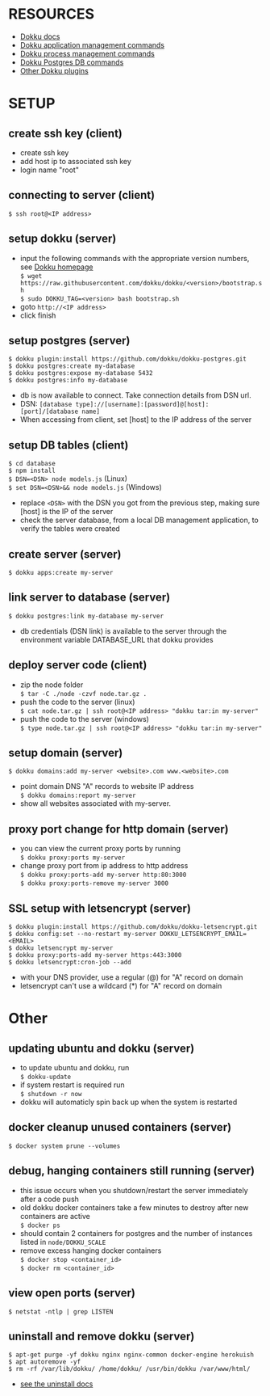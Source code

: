 RESOURCES
=======  
- [Dokku docs](http://dokku.viewdocs.io/dokku/)
- [Dokku application management commands](http://dokku.viewdocs.io/dokku/deployment/application-management/#application-management)
- [Dokku process management commands](https://github.com/dokku/dokku/blob/master/docs/deployment/process-management.md)
- [Dokku Postgres DB commands](https://github.com/dokku/dokku-postgres)
- [Other Dokku plugins](http://dokku.viewdocs.io/dokku/community/plugins/#official-plugins-beta)

SETUP
=======
## create ssh key (client)
 - create ssh key
 - add host ip to associated ssh key
 - login name "root"

## connecting to server (client)
 `$ ssh root@<IP address>`  

## setup dokku (server)
 - input the following commands with the appropriate version numbers, see [Dokku homepage](http://dokku.viewdocs.io/dokku/)  
 `$ wget https://raw.githubusercontent.com/dokku/dokku/<version>/bootstrap.sh`  
 `$ sudo DOKKU_TAG=<version> bash bootstrap.sh`  
 - goto `http://<IP address>`
 - click finish  

## setup postgres (server)
 `$ dokku plugin:install https://github.com/dokku/dokku-postgres.git`  
 `$ dokku postgres:create my-database`  
 `$ dokku postgres:expose my-database 5432`  
 `$ dokku postgres:info my-database`  
 - db is now available to connect. Take connection details from DSN url.
 - DSN: `[database type]://[username]:[password]@[host]:[port]/[database name]`
 - When accessing from client, set [host] to the IP address of the server

## setup DB tables (client)
 `$ cd database`  
 `$ npm install`  
 `$ DSN=<DSN> node models.js` (Linux)  
 `$ set DSN=<DSN>&& node models.js` (Windows)  
 - replace `<DSN>` with the DSN you got from the previous step, making sure [host] is the IP of the server
 - check the server database, from a local DB management application, to verify the tables were created

## create server (server)
 `$ dokku apps:create my-server`  
  
## link server to database (server)
 `$ dokku postgres:link my-database my-server`  
 - db credentials (DSN link) is available to the server through the environment variable DATABASE_URL that dokku provides

## deploy server code (client)
 - zip the node folder  
 `$ tar -C ./node -czvf node.tar.gz .`  
 - push the code to the server (linux)  
 `$ cat node.tar.gz | ssh root@<IP address> "dokku tar:in my-server"`  
 - push the code to the server (windows)  
 `$ type node.tar.gz | ssh root@<IP address> "dokku tar:in my-server"`  
  
## setup domain (server)
 `$ dokku domains:add my-server <website>.com www.<website>.com`  
 - point domain DNS "A" records to website IP address  
 `$ dokku domains:report my-server`  
 - show all websites associated with my-server.  
   
## proxy port change for http domain (server)
 - you can view the current proxy ports by running  
 `$ dokku proxy:ports my-server`  
 - change proxy port from ip address to http address  
 `$ dokku proxy:ports-add my-server http:80:3000`  
 `$ dokku proxy:ports-remove my-server 3000`  

## SSL setup with letsencrypt (server)
 `$ dokku plugin:install https://github.com/dokku/dokku-letsencrypt.git`  
 `$ dokku config:set --no-restart my-server DOKKU_LETSENCRYPT_EMAIL=<EMAIL>`  
 `$ dokku letsencrypt my-server`  
 `$ dokku proxy:ports-add my-server https:443:3000`  
 `$ dokku letsencrypt:cron-job --add`  
 - with your DNS provider, use a regular (@) for "A" record on domain
 - letsencrypt can't use a wildcard (*) for "A" record on domain


Other
=======
## updating ubuntu and dokku (server)
 - to update ubuntu and dokku, run  
 `$ dokku-update`  
 - if system restart is required run  
 `$ shutdown -r now`  
 - dokku will automaticly spin back up when the system is restarted

## docker cleanup unused containers (server)
 `$ docker system prune --volumes`  

## debug, hanging containers still running (server)
 - this issue occurs when you shutdown/restart the server immediately after a code push 
 - old dokku docker containers take a few minutes to destroy after new containers are active  
 `$ docker ps`  
 - should contain 2 containers for postgres and the number of instances listed in `node/DOKKU_SCALE`
 - remove excess hanging docker containers  
 `$ docker stop <container_id>`  
 `$ docker rm <container_id>`  

## view open ports (server)
 `$ netstat -ntlp | grep LISTEN`  

## uninstall and remove dokku (server)
 `$ apt-get purge -yf dokku nginx nginx-common docker-engine herokuish`  
 `$ apt autoremove -yf`  
 `$ rm -rf /var/lib/dokku/ /home/dokku/ /usr/bin/dokku /var/www/html/`  
 - [see the uninstall docs](http://dokku.viewdocs.io/dokku/getting-started/uninstalling/#uninstalling)








